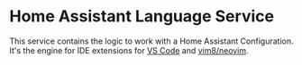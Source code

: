 # Home Assistant Language Service

This service contains the logic to work with a Home Assistant Configuration. It's the engine for IDE extensions for [VS Code](https://github.com/keesschollaart81/vscode-home-assistant) and [vim8/neovim](https://github.com/danielwelch/coc-homeassistant).



